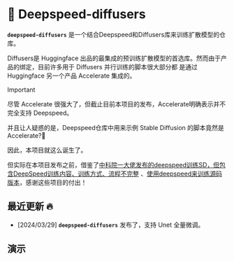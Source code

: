 # 🧩 Deepspeed-diffusers

**`deepspeed-diffusers`** 是一个结合Deepspeed和Diffusers库来训练扩散模型的仓库。

Diffusers是 Huggingface 出品的最集成的预训练扩散模型的首选库。然而由于产品的绑定，目前许多用于 Diffusers 并行训练的脚本很大部分都
是通过 Huggingface 另一个产品 Accelerate 集成的。
> [!IMPORTANT]
> 尽管 Accelerate 很强大了，但截止目前本项目的发布，Accelerate明确表示并不完全支持 Deepspeed。
> 
> 并且让人疑惑的是，Deepspeed仓库中用来示例 Stable Diffusion 的脚本竟然是 Accelerate?🤔
> 
> 因此，本项目就这么诞生了。
> 
> 但实际在本项目发布之前，借鉴了[中科院一大佬发布的deepspeed训练SD，但包含DeepSpeed训练内容、训练方式、流程不完整](https://github.com/OvJat/DeepSpeedTutorial) 、[使用deepspeed来训练源码版本](https://github.com/afiaka87/latent-diffusion-deepspeed)，感谢这些项目的付出！

## 最近更新 🔥 
- [2024/03/29] **`deepspeed-diffusers`** 发布了，支持 Unet 全量微调。

## 演示